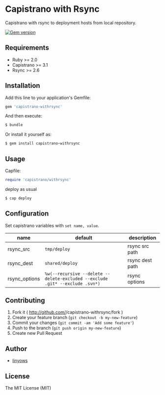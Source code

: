 Capistrano with Rsync
=====================

Capistrano with rsync to deployment hosts from local repository.

[![Gem version](https://badge.fury.io/rb/capistrano-withrsync.png)][gem]

[capistrano]: https://github.com/capistrano/capistrano
[gem]: https://rubygems.org/gems/capistrano-withrsync

Requirements
------------

- Ruby >= 2.0
- Capistrano >= 3.1
- Rsync >= 2.6

Installation
------------

Add this line to your application's Gemfile:

```ruby
gem 'capistrano-withrsync'
```

And then execute:

```ruby
$ bundle
```

Or install it yourself as:

```ruby
$ gem install capistrano-withrsync
```

Usage
-----

Capfile:

```ruby
require 'capistrano/withrsync'
```

deploy as usual

```sh
$ cap deploy
```

Configuration
-------------

Set capistrano variables with `set name, value`.

name          | default                                                                      | description
------------- | --------                                                                     | ------------
rsync_src     | `tmp/deploy`                                                                 | rsync src path
rsync_dest    | `shared/deploy`                                                              | rsync dest path
rsync_options | `%w(--recursive --delete --delete-excluded --exclude .git* --exclude .svn*)` | rsync options

Contributing
------------

1. Fork it ( http://github.com/<my-github-username>/capistrano-withrsync/fork )
2. Create your feature branch (`git checkout -b my-new-feature`)
3. Commit your changes (`git commit -am 'Add some feature'`)
4. Push to the branch (`git push origin my-new-feature`)
5. Create new Pull Request


Author
------

- [linyows][linyows]

[linyows]: https://github.com/linyows

License
-------

The MIT License (MIT)
